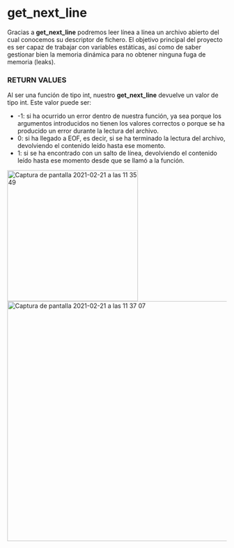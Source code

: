 # get_next_line
Gracias a **get_next_line** podremos leer línea a línea un archivo abierto del cual conocemos su descriptor de fichero. El objetivo principal del proyecto es ser
capaz de trabajar con variables estáticas, así como de saber gestionar bien la memoria dinámica para no obtener ninguna fuga de memoria (leaks).

### RETURN VALUES
Al ser una función de tipo int, nuestro **get_next_line** devuelve un valor de tipo int. Este valor puede ser:
<ul>
 <li>-1: si ha ocurrido un error dentro de nuestra función, ya sea porque los argumentos introducidos no tienen los valores correctos o porque se ha producido un error
durante la lectura del archivo.</li>
 <li> 0: si ha llegado a EOF, es decir, si se ha terminado la lectura del archivo, devolviendo el contenido leído hasta ese momento.</li>
 <li> 1: si se ha encontrado con un salto de línea, devolviendo el contenido leído hasta ese momento desde que se llamó a la función.</li>
</ul>

<img width="300" alt="Captura de pantalla 2021-02-21 a las 11 35 49" src="https://user-images.githubusercontent.com/74931024/108622451-340a9a00-7439-11eb-87a5-10d89985913c.png">
<img width="550" alt="Captura de pantalla 2021-02-21 a las 11 37 07" src="https://user-images.githubusercontent.com/74931024/108622458-3cfb6b80-7439-11eb-8535-ec197d37b85d.png">
